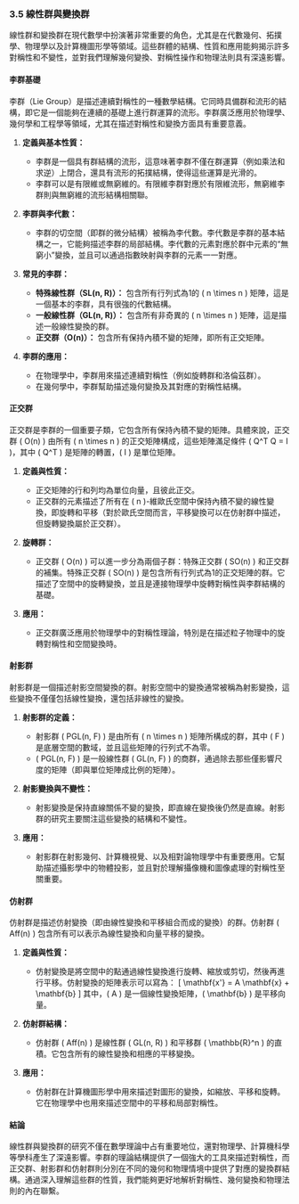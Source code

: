 ### 3.5 線性群與變換群

線性群和變換群在現代數學中扮演著非常重要的角色，尤其是在代數幾何、拓撲學、物理學以及計算機圖形學等領域。這些群體的結構、性質和應用能夠揭示許多對稱性和不變性，並對我們理解幾何變換、對稱性操作和物理法則具有深遠影響。

#### 李群基礎

李群（Lie Group）是描述連續對稱性的一種數學結構。它同時具備群和流形的結構，即它是一個能夠在連續的基礎上進行群運算的流形。李群廣泛應用於物理學、幾何學和工程學等領域，尤其在描述對稱性和變換方面具有重要意義。

1. **定義與基本性質：**
   - 李群是一個具有群結構的流形，這意味著李群不僅在群運算（例如乘法和求逆）上閉合，還具有流形的拓撲結構，使得這些運算是光滑的。
   - 李群可以是有限維或無窮維的。有限維李群對應於有限維流形，無窮維李群則與無窮維的流形結構相關聯。

2. **李群與李代數：**
   - 李群的切空間（即群的微分結構）被稱為李代數。李代數是李群的基本結構之一，它能夠描述李群的局部結構。李代數的元素對應於群中元素的“無窮小”變換，並且可以通過指數映射與李群的元素一一對應。

3. **常見的李群：**
   - **特殊線性群（SL(n, R)）：** 包含所有行列式為1的 \( n \times n \) 矩陣，這是一個基本的李群，具有很強的代數結構。
   - **一般線性群（GL(n, R)）：** 包含所有非奇異的 \( n \times n \) 矩陣，這是描述一般線性變換的群。
   - **正交群（O(n)）：** 包含所有保持內積不變的矩陣，即所有正交矩陣。

4. **李群的應用：**
   - 在物理學中，李群用來描述連續對稱性（例如旋轉群和洛倫茲群）。
   - 在幾何學中，李群幫助描述幾何變換及其對應的對稱性結構。

#### 正交群

正交群是李群的一個重要子類，它包含所有保持內積不變的矩陣。具體來說，正交群 \( O(n) \) 由所有 \( n \times n \) 的正交矩陣構成，這些矩陣滿足條件 \( Q^T Q = I \)，其中 \( Q^T \) 是矩陣的轉置，\( I \) 是單位矩陣。

1. **定義與性質：**
   - 正交矩陣的行和列均為單位向量，且彼此正交。
   - 正交群的元素描述了所有在 \( n \)-維歐氏空間中保持內積不變的線性變換，即旋轉和平移（對於歐氏空間而言，平移變換可以在仿射群中描述，但旋轉變換屬於正交群）。

2. **旋轉群：**
   - 正交群 \( O(n) \) 可以進一步分為兩個子群：特殊正交群 \( SO(n) \) 和正交群的補集。特殊正交群 \( SO(n) \) 是包含所有行列式為1的正交矩陣的群。它描述了空間中的旋轉變換，並且是連接物理學中旋轉對稱性與李群結構的基礎。

3. **應用：**
   - 正交群廣泛應用於物理學中的對稱性理論，特別是在描述粒子物理中的旋轉對稱性和空間變換時。

#### 射影群

射影群是一個描述射影空間變換的群。射影空間中的變換通常被稱為射影變換，這些變換不僅僅包括線性變換，還包括非線性的變換。

1. **射影群的定義：**
   - 射影群 \( PGL(n, F) \) 是由所有 \( n \times n \) 矩陣所構成的群，其中 \( F \) 是底層空間的數域，並且這些矩陣的行列式不為零。
   - \( PGL(n, F) \) 是一般線性群 \( GL(n, F) \) 的商群，通過除去那些僅影響尺度的矩陣（即與單位矩陣成比例的矩陣）。

2. **射影變換與不變性：**
   - 射影變換是保持直線關係不變的變換，即直線在變換後仍然是直線。射影群的研究主要關注這些變換的結構和不變性。
   
3. **應用：**
   - 射影群在射影幾何、計算機視覺、以及相對論物理學中有重要應用。它幫助描述攝影學中的物體投影，並且對於理解攝像機和圖像處理的對稱性至關重要。

#### 仿射群

仿射群是描述仿射變換（即由線性變換和平移組合而成的變換）的群。仿射群 \( Aff(n) \) 包含所有可以表示為線性變換和向量平移的變換。

1. **定義與性質：**
   - 仿射變換是將空間中的點通過線性變換進行旋轉、縮放或剪切，然後再進行平移。仿射變換的矩陣表示可以寫為：
     \[
     \mathbf{x'} = A \mathbf{x} + \mathbf{b}
     \]
     其中，\( A \) 是一個線性變換矩陣，\( \mathbf{b} \) 是平移向量。

2. **仿射群結構：**
   - 仿射群 \( Aff(n) \) 是線性群 \( GL(n, R) \) 和平移群 \( \mathbb{R}^n \) 的直積。它包含所有的線性變換和相應的平移變換。

3. **應用：**
   - 仿射群在計算機圖形學中用來描述對圖形的變換，如縮放、平移和旋轉。它在物理學中也用來描述空間中的平移和局部對稱性。

#### 結論

線性群與變換群的研究不僅在數學理論中占有重要地位，還對物理學、計算機科學等學科產生了深遠影響。李群的理論結構提供了一個強大的工具來描述對稱性，而正交群、射影群和仿射群則分別在不同的幾何和物理情境中提供了對應的變換群結構。通過深入理解這些群的性質，我們能夠更好地解析對稱性、幾何變換和物理法則的內在聯繫。